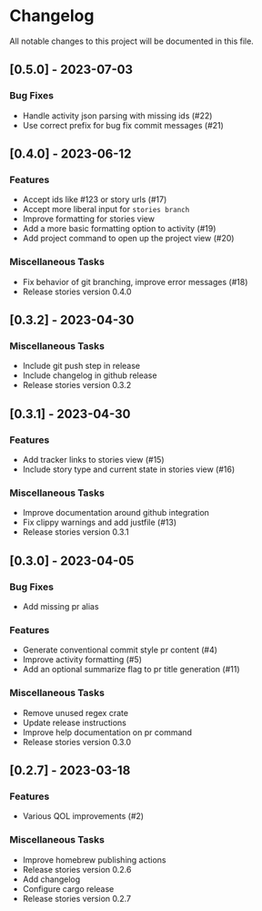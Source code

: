 # Changelog

All notable changes to this project will be documented in this file.

## [0.5.0] - 2023-07-03

### Bug Fixes

- Handle activity json parsing with missing ids (#22)
- Use correct prefix for bug fix commit messages (#21)

## [0.4.0] - 2023-06-12

### Features

- Accept ids like #123 or story urls (#17)
- Accept more liberal input for `stories branch`
- Improve formatting for stories view
- Add a more basic formatting option to activity (#19)
- Add project command to open up the project view (#20)

### Miscellaneous Tasks

- Fix behavior of git branching, improve error messages (#18)
- Release stories version 0.4.0

## [0.3.2] - 2023-04-30

### Miscellaneous Tasks

- Include git push step in release
- Include changelog in github release
- Release stories version 0.3.2

## [0.3.1] - 2023-04-30

### Features

- Add tracker links to stories view (#15)
- Include story type and current state in stories view (#16)

### Miscellaneous Tasks

- Improve documentation around github integration
- Fix clippy warnings and add justfile (#13)
- Release stories version 0.3.1

## [0.3.0] - 2023-04-05

### Bug Fixes

- Add missing pr alias

### Features

- Generate conventional commit style pr content (#4)
- Improve activity formatting (#5)
- Add an optional summarize flag to pr title generation (#11)

### Miscellaneous Tasks

- Remove unused regex crate
- Update release instructions
- Improve help documentation on pr command
- Release stories version 0.3.0

## [0.2.7] - 2023-03-18

### Features

- Various QOL improvements (#2)

### Miscellaneous Tasks

- Improve homebrew publishing actions
- Release stories version 0.2.6
- Add changelog
- Configure cargo release
- Release stories version 0.2.7

<!-- generated by git-cliff -->
